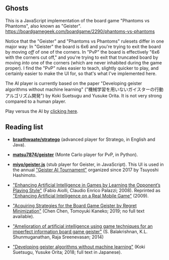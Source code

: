 ## Ghosts

This is a JavaScript implementation of the board game "Phantoms vs Phantoms",
also known as "Geister".
https://boardgamegeek.com/boardgame/2290/phantoms-vs-phantoms

Notice that the "Geister" and "Phantoms vs Phantoms" rulesets differ in
one major way: In "Geister" the board is 6x6 and you're trying to exit
the board by moving _off_ of one of the corners.
In "PvP" the board is effectively "6x6 with the corners cut off,"
and you're trying to exit that truncated board by moving _into_
one of the corners (which are never inhabited during the game proper).
I find the "PvP" rules easier to teach, slightly quicker to play,
and certainly easier to make the UI for, so that's what I've
implemented here.

The AI player is currently based on the paper "Developing geister algorithms without machine learning"
("機械学習を用いないガイスターの行動アルゴリズム開発") by Koki Suetsugu and Yusuke Orita.
It is not very strong compared to a human player.

Play versus the AI by [clicking here](https://quuxplusone.github.io/Ghosts).


## Reading list

- **[braathwaate/stratego](https://github.com/braathwaate/stratego)**
    (advanced player for Stratego, in English and Java).

- **[matsu7874/geister](https://github.com/matsu7874/geister)**
    (Monte Carlo player for PvP, in Python).

- **[miyo/geister.js](https://github.com/miyo/geister.js)**
    (stub player for Geister, in JavaScript).
    This UI is used in the annual ["Geister AI Tournament"](http://www2.matsue-ct.ac.jp/home/hashimoto/geister/GAT/)
    organized since 2017 by Tsuyoshi Hashimoto.

- ["Enhancing Artificial Intelligence in Games by Learning the Opponent’s Playing Style"](https://link.springer.com/content/pdf/10.1007%2F978-0-387-09701-5_1.pdf)
    (Fabio Aiolli, Claudio Enrico Palazzi; 2008).
    Reprinted as ["Enhancing Artificial Intelligence on a Real Mobile Game"](https://www.hindawi.com/journals/ijcgt/2009/456169/) (2009).

- ["Acquiring Strategies for the Board Game Geister by Regret Minimization"](https://www.semanticscholar.org/paper/33ec5c1d0d9823c13e5561f584147ecd2150aa85)
    (Chen Chen, Tomoyuki Kaneko; 2019; no full text available).

- ["Amelioration of artificial intelligence using game techniques for an imperfect information board game geister"](https://www.researchgate.net/publication/289050582)
    (S. Balakrishnan, K.L. Shunmuganathan, Raja Sreenevasan; 2014)

- ["Developing geister algorithms without machine learning"](https://ipsj.ixsq.nii.ac.jp/ej/?action=repository_action_common_download&item_id=186127&item_no=1&attribute_id=1&file_no=1)
    (Koki Suetsugu, Yusuke Orita; 2018; full text in Japanese).
